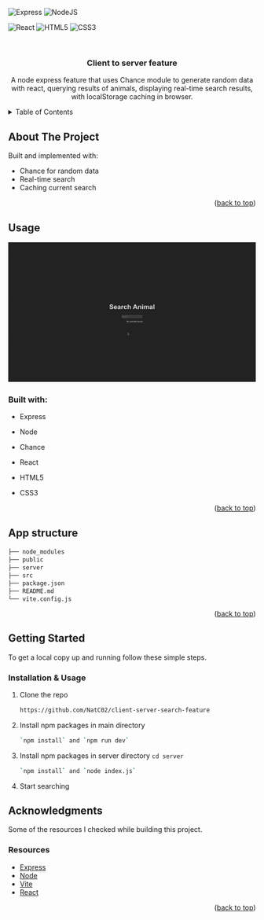 <div id="top"></div
<!-- PROJECT SHIELDS -->

![Express](https://img.shields.io/badge/express.js-%23404d59.svg?style=for-the-badge&logo=express&logoColor=%2361DAFB)
![NodeJS](https://img.shields.io/badge/node.js-6DA55F?style=for-the-badge&logo=node.js&logoColor=white)

![React](https://img.shields.io/badge/React-20232A?style=for-the-badge&logo=react&logoColor=61DAFB)
![HTML5](https://img.shields.io/badge/HTML5-E34F26?style=for-the-badge&logo=html5&logoColor=white)
![CSS3](https://img.shields.io/badge/CSS3-1572B6?style=for-the-badge&logo=css3&logoColor=white)

<br />
<div align="center">

  <h3 align="center">Client to server feature</h3>

  <p align="center">
     A node express feature that uses Chance module to generate random data with react, querying results of animals, displaying real-time search results, with localStorage caching in browser.
  </p>
</div>

<!-- TABLE OF CONTENTS -->
<details>
  <summary>Table of Contents</summary>
  <ol>
    <li>
      <a href="#about-the-project">About The Project</a>
      <ul>
        <li><a href="#usage">Usage</a></li>
        <li><a href="#built-with">Built With</a></li>
        <li><a href="#app-structure">App Structure</a></li>
      </ul>
    </li>
    <li>
      <a href="#getting-started">Getting Started</a>
      <ul>
        <li><a href="#installation">Installation</a></li>
      </ul>
    </li>
    <li><a href="#acknowledgments">Acknowledgments</a></li>
  </ol>
</details>

<!-- ABOUT THE PROJECT -->

## About The Project

Built and implemented with:

- Chance for random data
- Real-time search
- Caching current search

<p align="right">(<a href="#top">back to top</a>)</p>

<!-- USAGE EXAMPLES -->

## Usage

![project-demo](https://raw.githubusercontent.com/NatC02/client-server-search-feature/main/readme.gif)

### Built with:

- Express
- Node
- Chance

- React
- HTML5
- CSS3

<p align="right">(<a href="#top">back to top</a>)</p>

## App structure 

```
├── node_modules
├── public
├── server
├── src
├── package.json
├── README.md
└── vite.config.js
```

<p align="right">(<a href="#top">back to top</a>)</p>

<!-- GETTING STARTED -->
## Getting Started

To get a local copy up and running follow these simple steps.

### Installation & Usage

1. Clone the repo
   ```sh
   https://github.com/NatC02/client-server-search-feature
   ```
2. Install npm packages in main directory
   ```sh
   `npm install` and `npm run dev`
   ```
3. Install npm packages in server directory `cd server` 
    ```sh
    `npm install` and `node index.js`
    ```
4. Start searching

<!-- CONTRIBUTING -->

## Acknowledgments

Some of the resources I checked while building this project.

### Resources

- [Express](https://expressjs.com/)
- [Node](https://nodejs.org/en/)
- [Vite](https://vitejs.dev/guide/)
- [React](https://reactjs.org/docs/getting-started.html)

<p align="right">(<a href="#top">back to top</a>)</p>

